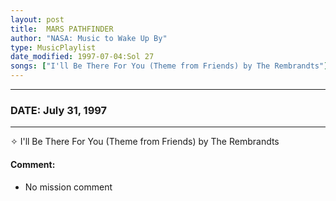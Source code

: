 ```yaml
---
layout: post
title:  MARS PATHFINDER
author: "NASA: Music to Wake Up By"
type: MusicPlaylist
date_modified: 1997-07-04:Sol 27
songs: ["I'll Be There For You (Theme from Friends) by The Rembrandts"]
---
```


----
### DATE: July 31, 1997
----
✧ I'll Be There For You (Theme from Friends) by The Rembrandts

#### Comment:
* No mission comment



<br/>
<center>
	<a target="_blank"
	   href="https://twitter.com/intent/tweet?hashtags=Space,NASA,Playlist,NASAWakeupCalls,SpaceProgram&text={{ page.author}}, '{{ page.songs.first }}' {{ page.title }}, {{ page.date | date: '%B %d, %Y' }}. {{ site.url }}{{ page.url }} @nasawakeupcalls">
	   <i class="fab fa-twitter" alt="Tweet this page" style="font-size: 1.3em;"></i>
	</a>
	&nbsp; 	<i class="fas fa-user-astronaut" style="font-size: 1.5em;"></i> &nbsp;
    <a type="amzn" search="'I'll Be There For You (Theme from Friends) by The Rembrandts'" category="popular music">
        <i class="fab fa-amazon" style="font-size: 1.3em;"></i>
    </a>
</center>
